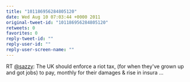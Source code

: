 ```yaml
---
title: "101186956284805120"
date: Wed Aug 10 07:03:44 +0000 2011
original-tweet-id: "101186956284805120"
retweets: 0
favorites: 0
reply-tweet-id: ""
reply-user-id: ""
reply-user-screen-name: ""
---
```

RT <a href="https://twitter.com/sazzy">@sazzy</a>: The UK should enforce a riot tax, (for when they've grown up and got jobs) to pay, monthly for their damages & rise in insura ...
